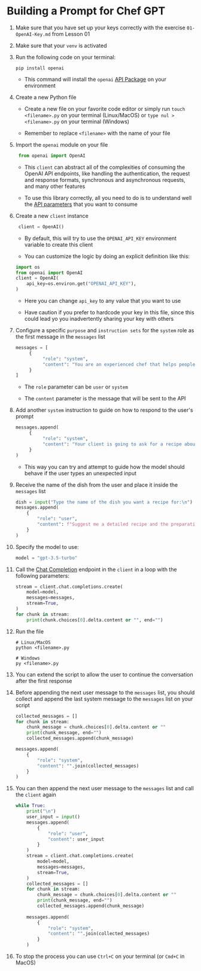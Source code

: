 # Building a Prompt for Chef GPT

1. Make sure that you have set up your keys correctly with the exercise `01-OpenAI-Key.md` from Lesson 01

2. Make sure that your `venv` is activated

3. Run the following code on your terminal:

   ```text
   pip install openai
   ```

   * This command will install the `openai` [API Package](https://github.com/openai/openai-python) on your environment

4. Create a new Python file

   * Create a new file on your favorite code editor or simply run `touch <filename>.py` on your terminal (Linux/MacOS) or `type nul > <filename>.py` on your terminal (Windows)

   * Remember to replace `<filename>` with the name of your file

5. Import the `openai` module on your file

   ```python
    from openai import OpenAI
    ```

   * This `client` can abstract all of the complexities of consuming the OpenAI API endpoints, like handling the authentication, the request and response formats, synchronous and asynchronous requests, and many other features

   * To use this library correctly, all you need to do is to understand well the [API parameters](https://platform.openai.com/docs) that you want to consume

6. Create a new `client` instance

   ```python
    client = OpenAI()
    ```

   * By default, this will try to use the `OPENAI_API_KEY` environment variable to create this client

   * You can customize the logic by doing an explicit definition like this:

   ```python
   import os
   from openai import OpenAI
   client = OpenAI(
       api_key=os.environ.get("OPENAI_API_KEY"),
   )
   ```

   * Here you can change `api_key` to any value that you want to use

   * Have caution if you prefer to hardcode your key in this file, since this could lead yo you inadvertently sharing your key with others

7. Configure a specific `purpose` and `instruction sets` for the `system` role as the first message in the `messages` list

   ```python
   messages = [
        {
             "role": "system",
             "content": "You are an experienced chef that helps people by suggesting detailed recipes for dishes they want to cook. You can also provide tips and tricks for cooking and food preparation. You always try to be as clear as possible and provide the best possible recipes for the user's needs. You know a lot about different cuisines and cooking techniques. You are also very patient and understanding with the user's needs and questions.",
        }
   ]
   ```

   * The `role` parameter can be `user` or `system`

   * The `content` parameter is the message that will be sent to the API

8. Add another `system` instruction to guide on how to respond to the user's prompt

   ```python
   messages.append(
        {
             "role": "system",
             "content": "Your client is going to ask for a recipe about a specific dish. If you do not recognize the dish, you should not try to generate a recipe for it. Do not answer a recipe if you do not understand the name of the dish. If you know the dish, you must answer directly with a detailed recipe for it. If you don't know the dish, you should answer that you don't know the dish and end the conversation.",
        }
   )
   ```

   * This way you can try and attempt to guide how the model should behave if the user types an unexpected input

9. Receive the name of the dish from the user and place it inside the `messages` list

    ```python
    dish = input("Type the name of the dish you want a recipe for:\n")
    messages.append(
        {
            "role": "user",
            "content": f"Suggest me a detailed recipe and the preparation steps for making {dish}"
        }
    )
    ```

10. Specify the model to use:

    ```python
    model = "gpt-3.5-turbo"
    ```

11. Call the [Chat Completion](https://platform.openai.com/docs/guides/text-generation/chat-completions-api) endpoint in the `client` in a loop with the following parameters:

    ```python
    stream = client.chat.completions.create(
        model=model,
        messages=messages,
        stream=True,
    )
    for chunk in stream:
        print(chunk.choices[0].delta.content or "", end="")
    ```

12. Run the file

    ```text
    # Linux/MacOS
    python <filename>.py
    ```

    ```text
    # Windows
    py <filename>.py
    ```

13. You can extend the script to allow the user to continue the conversation after the first response

14. Before appending the next user message to the `messages` list, you should collect and append the last system message to the `messages` list on your script

    ```python
    collected_messages = []
    for chunk in stream:
        chunk_message = chunk.choices[0].delta.content or ""
        print(chunk_message, end="")
        collected_messages.append(chunk_message)
    
    messages.append(
        {
            "role": "system",
            "content": "".join(collected_messages)
        }
    )
    ```

15. You can then append the next user message to the `messages` list and call the `client` again

    ```python
    while True:
        print("\n")
        user_input = input()
        messages.append(
            {
                "role": "user",
                "content": user_input
            }
        )
        stream = client.chat.completions.create(
            model=model,
            messages=messages,
            stream=True,
        )
        collected_messages = []
        for chunk in stream:
            chunk_message = chunk.choices[0].delta.content or ""
            print(chunk_message, end="")
            collected_messages.append(chunk_message)
        
        messages.append(
            {
                "role": "system",
                "content": "".join(collected_messages)
            }
        )
    ```

16. To stop the process you can use `Ctrl+C` on your terminal (or `Cmd+C` in MacOS)
